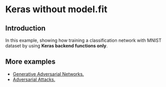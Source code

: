# Keras without model.fit

## Introduction
In this example, showing how training a classification network with MNIST dataset 
by using **Keras backend functions only**.

## More examples
- [Generative Adversarial Networks.](https://github.com/jason71995/Keras-GAN-Library)
- [Adversarial Attacks.](https://github.com/jason71995/Keras_adversarial_attack)
